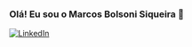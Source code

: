 
### Olá! Eu sou o Marcos Bolsoni Siqueira 👋

[![LinkedIn](https://img.shields.io/badge/linkedin-%230077B5.svg?style=for-the-badge&logo=linkedin&logoColor=white=https://br.linkedin.com/in/marcos-bolsoni-siqueira/)](https://br.linkedin.com/in/marcos-bolsoni-siqueira)
